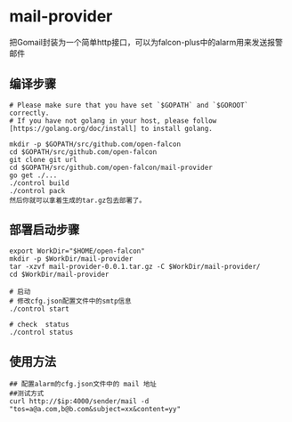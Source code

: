mail-provider
=============

把Gomail封装为一个简单http接口，可以为falcon-plus中的alarm用来发送报警邮件

## 编译步骤

```
# Please make sure that you have set `$GOPATH` and `$GOROOT` correctly.
# If you have not golang in your host, please follow [https://golang.org/doc/install] to install golang.

mkdir -p $GOPATH/src/github.com/open-falcon
cd $GOPATH/src/github.com/open-falcon
git clone git url
cd $GOPATH/src/github.com/open-falcon/mail-provider
go get ./...
./control build
./control pack
然后你就可以拿着生成的tar.gz包去部署了。

```
## 部署启动步骤

```
export WorkDir="$HOME/open-falcon"
mkdir -p $WorkDir/mail-provider
tar -xzvf mail-provider-0.0.1.tar.gz -C $WorkDir/mail-provider/
cd $WorkDir/mail-provider

# 启动
# 修改cfg.json配置文件中的smtp信息
./control start

# check  status
./control status

```

## 使用方法


```
## 配置alarm的cfg.json文件中的 mail 地址
##测试方式
curl http://$ip:4000/sender/mail -d "tos=a@a.com,b@b.com&subject=xx&content=yy"

```
